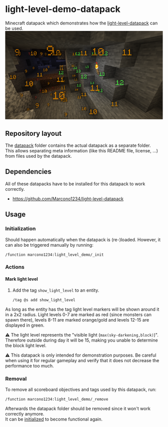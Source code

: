 # light-level-demo-datapack
Minecraft datapack which demonstrates how the [light-level-datapack](https://github.com/Marcono1234/light-level-datapack) can be used.  
![Demo image](/doc/demo-image.png)

## Repository layout
The [datapack](/datapack) folder contains the actual datapack as a separate folder.  
This allows separating meta information (like this README file, license, ...) from files used by the datapack.

## Dependencies
All of these datapacks have to be installed for this datapack to work correctly.

- https://github.com/Marcono1234/light-level-datapack

## Usage
### Initialization
Should happen automatically when the datapack is (re-)loaded. However, it can also be triggered manually by running:
```
/function marcono1234:light_level_demo/_init
```

### Actions
#### Mark light level
1. Add the tag `show_light_level` to an entity.
    ```
    /tag @s add show_light_level
    ```

As long as the entity has the tag light level markers will be shown around it in a 2x2 radius. Light levels 0-7 are marked as red (since monsters can spawn there), levels 8-11 are marked orange/gold and levels 12-15 are displayed in green.

:warning: The light level represents the "visible light (`max(sky-darkening,block)`)". Therefore outside during day it will be 15, making you unable to determine the block light level.

:warning: This datapack is only intended for demonstration purposes. Be careful when using it for regular gameplay and verify that it does not decrease the performance too much.

### Removal
To remove all scoreboard objectives and tags used by this datapack, run:
```
/function marcono1234:light_level_demo/_remove
```

Afterwards the datapack folder should be removed since it won't work correctly anymore.  
It can be [initialized](#Initialization) to become functional again.
